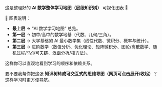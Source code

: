 这是整理好的 **AI 数学整体学习地图（层级知识树）** 可视化图表 🌳

📌 图表说明：

* **最上层** → “AI 数学学习地图” 总览。
* **第一层** → 初中/高中的数学地基（代数、几何/三角）。
* **第二层** → 大学基础的 AI 最小数学集（线性代数、微积分、概率与统计）。
* **第三层** → 进阶数学（数值分析、优化理论、矩阵微积分、图论/离散数学、随机过程/马尔可夫链、泛函分析/核方法）。

这样你可以直观地看到学习的顺序和依赖关系。

要不要我帮你把这张 **知识树转成可交互式的思维导图（网页可点击展开/收起）**？这样学习时更方便导航。


